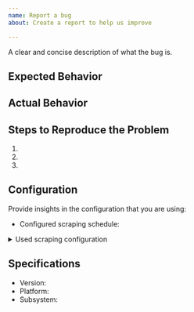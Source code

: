 ```yaml
---
name: Report a bug
about: Create a report to help us improve

---
```


A clear and concise description of what the bug is.

## Expected Behavior


## Actual Behavior


## Steps to Reproduce the Problem

  1.
  2.
  3.

## Configuration
Provide insights in the configuration that you are using:
- Configured scraping schedule: 

<details>
<summary>Used scraping configuration</summary>

```yaml
# Add your scraping configuration here
```
  
</details>

## Specifications

  - Version:
  - Platform:
  - Subsystem:
